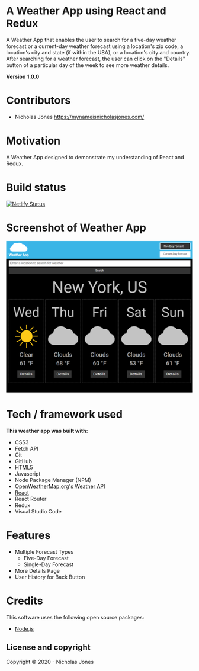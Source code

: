 # A Weather App using React and Redux 

A Weather App that enables the user to search for a five-day weather forecast or a current-day weather forecast using a location's zip code, a location's city and state (if within the USA), or a location's city and country. After searching for a weather forecast, the user can click on the "Details" button of a particular day of the week to see more weather details.

**Version 1.0.0**

# Contributors

* Nicholas Jones https://mynameisnicholasjones.com/

# Motivation

A Weather App designed to demonstrate my understanding of React and Redux.

# Build status

[![Netlify Status](https://api.netlify.com/api/v1/badges/bc2e32c3-f044-4bbf-9b45-45dd8a7ff872/deploy-status)](https://app.netlify.com/sites/weather-app-react-redux-nicholas-jones/deploys)

# Screenshot of Weather App

[![Weather App Preview Image](public/appPreviewImages/weather-app-preview-img.png)](https://weatherapp.mynameisnicholasjones.com)

# Tech / framework used

**This weather app was built with:**

* CSS3
* Fetch API
* Git
* GitHub
* HTML5
* Javascript
* Node Package Manager (NPM)
* [OpenWeatherMap.org's Weather API](https://openweathermap.org/)
* [React](https://reactjs.org/)
* React Router
* Redux
* Visual Studio Code

# Features

* Multiple Forecast Types
  * Five-Day Forecast
  * Single-Day Forecast
* More Details Page
* User History for Back Button

# Credits

This software uses the following open source packages:

  * [Node.js](https://nodejs.org/en/)

## License and copyright

Copyright © 2020 - Nicholas Jones
